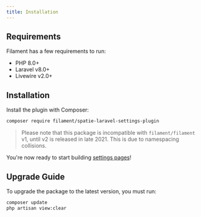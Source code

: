 ```yaml
---
title: Installation
---
```


## Requirements

Filament has a few requirements to run:

- PHP 8.0+
- Laravel v8.0+
- Livewire v2.0+

## Installation

Install the plugin with Composer:

```bash
composer require filament/spatie-laravel-settings-plugin
```

> Please note that this package is incompatible with `filament/filament` v1, until v2 is released in late 2021. This is due to namespacing collisions.

You're now ready to start building [settings pages](building-settings-pages)!

## Upgrade Guide

To upgrade the package to the latest version, you must run:

```bash
composer update
php artisan view:clear
```

